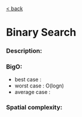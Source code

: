 [< back](./../../../README.md)
# Binary Search

### Description:

### BigO:
* best case    : 
* worst case   : O(logn)
* average case : 

### Spatial complexity: